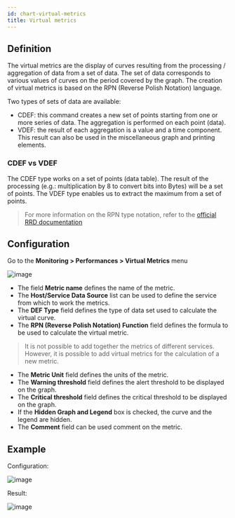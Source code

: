 ```yaml
---
id: chart-virtual-metrics
title: Virtual metrics
---
```


## Definition

The virtual metrics are the display of curves resulting from the processing / aggregation of data from a set of data.
The set of data corresponds to various values of curves on the period covered by the graph. 
The creation of virtual metrics is based on the RPN (Reverse Polish Notation) language.

Two types of sets of data are available:

* CDEF: this command creates a new set of points starting from one or more series of data. The aggregation is performed
  on each point (data).
* VDEF: the result of each aggregation is a value and a time component. This result can also be used in the miscellaneous
  graph and printing elements.

### CDEF vs VDEF

The CDEF type works on a set of points (data table). The result of the processing (e.g.: multiplication by 8 to convert
bits into Bytes) will be a set of points. The VDEF type enables us to extract the maximum from a set of points.

> For more information on the RPN type notation, refer to the [official RRD documentation](https://oss.oetiker.ch/rrdtool/doc/rrdgraph_rpn.en.html)

## Configuration

Go to the **Monitoring \> Performances \> Virtual Metrics** menu

![image](../assets/metrology/02addvmetric.png)

* The field **Metric name** defines the name of the metric.
* The **Host/Service Data Source** list can be used to define the service from which to work the metrics.
* The **DEF Type** field defines the type of data set used to calculate the virtual curve.
* The **RPN (Reverse Polish Notation) Function** field defines the formula to be used to calculate the virtual metric.

> It is not possible to add together the metrics of different services. However, it is possible to add virtual metrics
> for the calculation of a new metric.

* The **Metric Unit** field defines the units of the metric.
* The **Warning threshold** field defines the alert threshold to be displayed on the graph.
* The **Critical threshold** field defines the critical threshold to be displayed on the graph.
* If the **Hidden Graph and Legend** box is checked, the curve and the legend are hidden.
* The **Comment** field can be used comment on the metric.

## Example

Configuration:

![image](../assets/metrology/02virtualmetric_conf.png)

Result:

![image](../assets/metrology/02virtualmetric_example.png)
